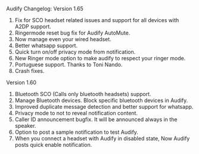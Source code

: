 Audify Changelog:
Version 1.65
1. Fix for SCO headset related issues and support for all devices with A2DP support.
2. Ringermode reset bug fix for Audify AutoMute.
3. Now manage even your wired headset.
4. Better whatsapp support.
5. Quick turn on/off privacy mode from notification.
6. New Ringer mode option to make audify to respect your ringer mode.
7. Portuguese support. Thanks to Toni Nando.
8. Crash fixes.

Version 1.60
1. Bluetooth SCO (Calls only bluetooth headsets) support.
2. Manage Bluetooth devices. Block specific bluetooth devices in Audify.
3. Improved duplicate message detection and better support for whatsapp.
4. Privacy mode to not to reveal notification content.
5. Caller ID announcement bugfix. It will be announced always in the speaker.
6. Option to post a sample notification to test Audify.
7. When you connect a headset with Audify in disabled state, Now Audify posts quick enable notification. 

